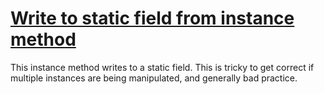 # [Write to static field from instance method](https://spotbugs.readthedocs.io/en/latest/bugDescriptions.html#ST_WRITE_TO_STATIC_FROM_INSTANCE_METHOD)

 This instance method writes to a static field. This is tricky to get
correct if multiple instances are being manipulated,
and generally bad practice.